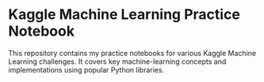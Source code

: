 # Kaggle Machine Learning Practice Notebook

This repository contains my practice notebooks for various Kaggle Machine Learning challenges. It covers key machine-learning concepts and implementations using popular Python libraries.

